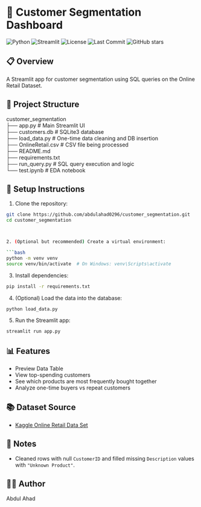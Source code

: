 # 🧠 Customer Segmentation Dashboard

![Python](https://img.shields.io/badge/python-3.8%2B-blue)
![Streamlit](https://img.shields.io/badge/streamlit-1.35.0-orange)
![License](https://img.shields.io/badge/license-MIT-green)
![Last Commit](https://img.shields.io/github/last-commit/abdulahad0296/customer_segmentation)
![GitHub stars](https://img.shields.io/github/stars/abdulahad0296/customer_segmentation?style=social)

## 📋 Overview

A Streamlit app for customer segmentation using SQL queries on the Online Retail Dataset.

## 📁 Project Structure

customer_segmentation\
├── app.py # Main Streamlit UI\
├── customers.db # SQLite3 database\
├── load_data.py # One-time data cleaning and DB insertion\
├── OnlineRetail.csv # CSV file being processed\
├── README.md\
├── requirements.txt\
├── run_query.py # SQL query execution and logic\
└── test.ipynb # EDA notebook


## 🔧 Setup Instructions

1. Clone the repository:

```bash
git clone https://github.com/abdulahad0296/customer_segmentation.git
cd customer_segmentation



2. (Optional but recommended) Create a virtual environment:

```bash
python -m venv venv
source venv/bin/activate  # On Windows: venv\Scripts\activate
```

3. Install dependencies:

```bash
pip install -r requirements.txt
```

4. (Optional) Load the data into the database:

```bash
python load_data.py
```

5. Run the Streamlit app:

```bash
streamlit run app.py
```

## 📊 Features

* Preview Data Table
* View top-spending customers
* See which products are most frequently bought together
* Analyze one-time buyers vs repeat customers


## 📚 Dataset Source

* [Kaggle Online Retail Data Set](https://www.kaggle.com/datasets/vijayuv/onlineretail)
## 📌 Notes

* Cleaned rows with null `CustomerID` and filled missing `Description` values with `"Unknown Product"`.

## 🧑‍💻 Author

Abdul Ahad


